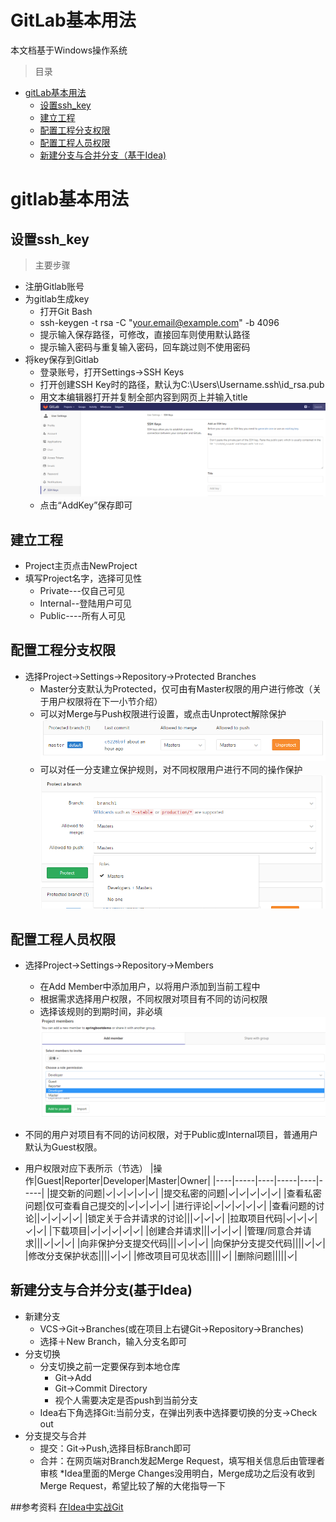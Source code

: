 # GitLab基本用法
本文档基于Windows操作系统

> 目录


* [gitLab基本用法](#gitlab基本用法)
    * [设置ssh_key](#设置ssh_key)
    * [建立工程](#建立工程)
    * [配置工程分支权限](#配置工程分支权限)
    * [配置工程人员权限](#配置工程人员权限)
    * [新建分支与合并分支（基于Idea)](#新建分支与合并分支(基于idea))   
    
    
# gitlab基本用法


## 设置ssh_key

> 主要步骤

* 注册Gitlab账号
* 为gitlab生成key
  * 打开Git Bash
  * ssh-keygen -t rsa -C "your.email@example.com" -b 4096
  * 提示输入保存路径，可修改，直接回车则使用默认路径
  * 提示输入密码与重复输入密码，回车跳过则不使用密码
* 将key保存到Gitlab
  * 登录账号，打开Settings->SSH Keys
  * 打开创建SSH Key时的路径，默认为C:\Users\Username\.ssh\id_rsa.pub
  * 用文本编辑器打开并复制全部内容到网页上并输入title
![](imgs/gitlab_user_sshkey.png)
  * 点击“AddKey”保存即可

## 建立工程
* Project主页点击NewProject
* 填写Project名字，选择可见性
  * Private---仅自己可见
  * Internal--登陆用户可见
  * Public----所有人可见

## 配置工程分支权限
* 选择Project->Settings->Repository->Protected Branches
   * Master分支默认为Protected，仅可由有Master权限的用户进行修改（关于用户权限将在下一小节介绍）
   * 可以对Merge与Push权限进行设置，或点击Unprotect解除保护
![](imgs/gitlab_user_branch_1.png)
   * 可以对任一分支建立保护规则，对不同权限用户进行不同的操作保护
   ![](imgs/gitlab_user_branch_2.png)   

## 配置工程人员权限
* 选择Project->Settings->Repository->Members
   * 在Add Member中添加用户，以将用户添加到当前工程中
   * 根据需求选择用户权限，不同权限对项目有不同的访问权限
   * 选择该规则的到期时间，非必填
![](imgs/gitlab_user_member.png)

* 不同的用户对项目有不同的访问权限，对于Public或Internal项目，普通用户默认为Guest权限。
* 用户权限对应下表所示（节选）
|操作|Guest|Reporter|Developer|Master|Owner|
|----|-----|----|-----|----|-----|
|提交新的问题|✓|✓|✓|✓|✓|
|提交私密的问题|✓|✓|✓|✓|✓|
|查看私密问题|仅可查看自己提交的|✓|✓|✓|✓|
|进行评论|✓|✓|✓|✓|✓|
|查看问题的讨论||✓|✓|✓|✓|
|锁定关于合并请求的讨论|||✓|✓|✓|
|拉取项目代码|✓|✓|✓|✓|✓|
|下载项目|✓|✓|✓|✓|✓|
|创建合并请求|||✓|✓|✓|
|管理/同意合并请求|||✓|✓|✓|
|向非保护分支提交代码|||✓|✓|✓|
|向保护分支提交代码||||✓|✓|
|修改分支保护状态||||✓|✓|
|修改项目可见状态|||||✓|
|删除问题|||||✓|

## 新建分支与合并分支(基于Idea)
* 新建分支
   * VCS->Git->Branches(或在项目上右键Git->Repository->Branches)
   * 选择＋New Branch，输入分支名即可
* 分支切换
   * 分支切换之前一定要保存到本地仓库
     * Git->Add
     * Git->Commit Directory
     * 视个人需要决定是否push到当前分支
   * Idea右下角选择Git:当前分支，在弹出列表中选择要切换的分支->Check out
* 分支提交与合并
   * 提交：Git->Push,选择目标Branch即可
   * 合并：在网页端对Branch发起Merge Request，填写相关信息后由管理者审核
      *Idea里面的Merge Changes没用明白，Merge成功之后没有收到Merge Request，希望比较了解的大佬指导一下 

##参考资料
[在Idea中实战Git](https://www.2cto.com/kf/201609/547838.html)